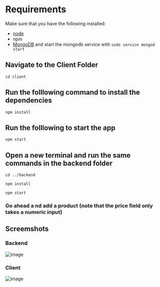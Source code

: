 # Requirements

Make sure that you have the following installed:

- [node](https://www.digitalocean.com/community/tutorials/how-to-install-node-js-on-ubuntu-18-04)
- npm
- [MongoDB](https://docs.mongodb.com/manual/tutorial/install-mongodb-on-ubuntu/) and start the mongodb service with `sudo service mongod start`

## Navigate to the Client Folder

`cd client`

## Run the folllowing command to install the dependencies

`npm install`

## Run the folllowing to start the app

`npm start`

## Open a new terminal and run the same commands in the backend folder

`cd ../backend`

`npm install`

`npm start`

### Go ahead a nd add a product (note that the price field only takes a numeric input)

## Screemshots

### Backend

![image](https://github.com/bonfacemasira/sms-portal/assets/104436879/b7bb36c8-f254-4c89-b98c-6891816fba06)

### Client

![image](https://github.com/bonfacemasira/sms-portal/assets/104436879/c3a44127-9f61-48f4-8467-aa56d5920b38)
